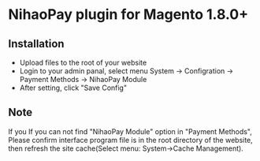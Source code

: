 # NihaoPay plugin for Magento 1.8.0+

## Installation

* Upload files to the root of your website
* Login to your admin panal, select menu System -> Configration -> Payment Methods -> NihaoPay Module
* After setting, click "Save Config"

## Note

If you If you can not find "NihaoPay Module" option in "Payment Methods", Please confirm interface program file is in the root directory of the website, then refresh the site cache(Select menu: System->Cache Management).
